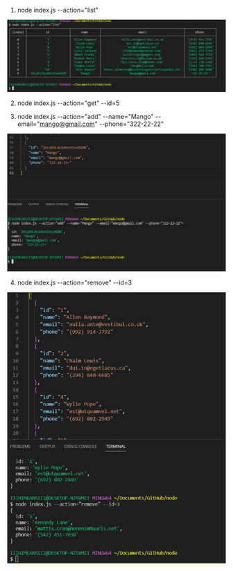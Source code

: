 1. node index.js --action="list"

![Screenshot](screens/list.PNG)

2. node index.js --action="get" --id=5



3. node index.js --action="add" --name="Mango" --email="mango@gmail.com" --phone="322-22-22"

![Screenshot](screens/add.PNG)

4. node index.js --action="remove" --id=3

![Screenshot](screens/remove.PNG)

